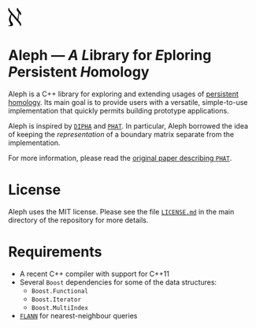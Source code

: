 ![Aleph logo](Aleph.png "The logo of Aleph in all its glory")

# Aleph &mdash; *A* *L*ibrary for *E*ploring *P*ersistent *H*omology

Aleph is a C++ library for exploring and extending usages of [persistent
homology](https://en.wikipedia.org/wiki/Persistent_homology). Its main
goal is to provide users with a versatile, simple-to-use implementation
that quickly permits building prototype applications.

Aleph is inspired by [`DIPHA`](https://github.com/DIPHA/dipha) and
[`PHAT`](https://bitbucket.org/phat-code/phat). In particular, Aleph
borrowed the idea of keeping the *representation* of a boundary matrix
separate from the implementation.

For more information, please read the [original paper describing
`PHAT`](https://people.mpi-inf.mpg.de/~mkerber/bkrw-pphat.pdf).

# License

Aleph uses the MIT license. Please see the file [`LICENSE.md`](LICENSE.md)
in the main directory of the repository for more details.

# Requirements

* A recent C++ compiler with support for C++11
* Several `Boost` dependencies for some of the data structures:
  * `Boost.Functional`
  * `Boost.Iterator`
  * `Boost.MultiIndex` 
* [`FLANN`](https://github.com/mariusmuja/flann) for nearest-neighbour queries

